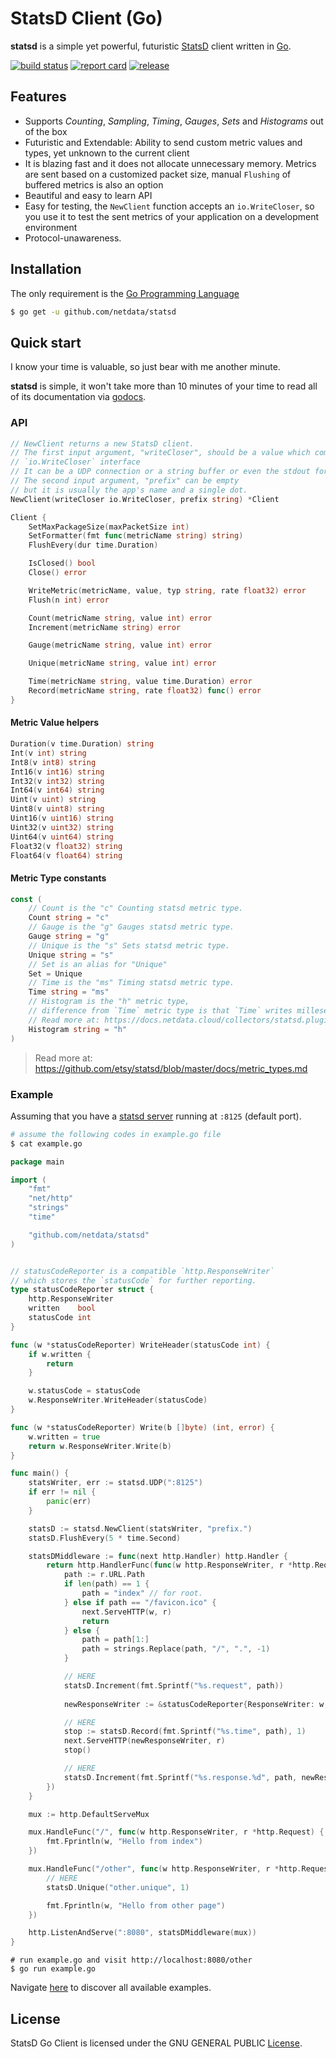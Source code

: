 # StatsD Client (Go)

**statsd** is a simple yet powerful, futuristic [StatsD](https://github.com/etsy/statsd) client written in [Go](https://golang.org).

[![build status](https://img.shields.io/travis/netdata/statsd/master.svg?style=flat-square)](https://travis-ci.org/netdata/statsd) [![report card](https://img.shields.io/badge/report%20card-a%2B-b13333.svg?style=flat-square)](http://goreportcard.com/report/netdata/statsd) [![release](https://img.shields.io/badge/release%20-0.1-0077b3.svg?style=flat-square)](https://github.com/netdata/statsd/releases) 

## Features

* Supports *Counting*, *Sampling*, *Timing*, *Gauges*, *Sets* and *Histograms* out of the box
* Futuristic and Extendable: Ability to send custom metric values and types, yet unknown to the current client
* It is blazing fast and it does not allocate unnecessary memory. Metrics are sent based on a customized packet size, manual `Flushing` of buffered metrics is also an option
* Beautiful and easy to learn API
* Easy for testing, the `NewClient` function accepts an `io.WriteCloser`, so you use it to test the sent metrics of your application on a development environment 
* Protocol-unawareness.

## Installation

The only requirement is the [Go Programming Language](https://golang.org/dl/)

```sh
$ go get -u github.com/netdata/statsd
```

## Quick start

I know your time is valuable, so just bear with me another minute.

**statsd** is simple, it won't take more than 10 minutes of your time to read all of its documentation via [godocs](https://godoc.org/github.com/netdata/statsd).

### API

```go
// NewClient returns a new StatsD client.
// The first input argument, "writeCloser", should be a value which completes the
// `io.WriteCloser` interface
// It can be a UDP connection or a string buffer or even the stdout for testing.
// The second input argument, "prefix" can be empty
// but it is usually the app's name and a single dot.
NewClient(writeCloser io.WriteCloser, prefix string) *Client
```

```go
Client {
    SetMaxPackageSize(maxPacketSize int)
    SetFormatter(fmt func(metricName string) string)
    FlushEvery(dur time.Duration)

    IsClosed() bool
    Close() error

    WriteMetric(metricName, value, typ string, rate float32) error
    Flush(n int) error

    Count(metricName string, value int) error
    Increment(metricName string) error

    Gauge(metricName string, value int) error

    Unique(metricName string, value int) error

    Time(metricName string, value time.Duration) error
    Record(metricName string, rate float32) func() error
}
```

#### Metric Value helpers

```go
Duration(v time.Duration) string
Int(v int) string
Int8(v int8) string
Int16(v int16) string
Int32(v int32) string
Int64(v int64) string
Uint(v uint) string
Uint8(v uint8) string
Uint16(v uint16) string
Uint32(v uint32) string
Uint64(v uint64) string
Float32(v float32) string
Float64(v float64) string
```

#### Metric Type constants

```go
const (
    // Count is the "c" Counting statsd metric type.
    Count string = "c"
    // Gauge is the "g" Gauges statsd metric type.
    Gauge string = "g"
    // Unique is the "s" Sets statsd metric type.
    Unique string = "s"
    // Set is an alias for "Unique"
    Set = Unique
    // Time is the "ms" Timing statsd metric type.
    Time string = "ms"
    // Histogram is the "h" metric type,
    // difference from `Time` metric type is that `Time` writes milleseconds.
    // Read more at: https://docs.netdata.cloud/collectors/statsd.plugin/
    Histogram string = "h"
)
```

> Read more at: https://github.com/etsy/statsd/blob/master/docs/metric_types.md

### Example

Assuming that you have a [statsd server](https://github.com/etsy/statsd) running at `:8125` (default port).

```sh
# assume the following codes in example.go file
$ cat example.go
```

```go
package main

import (
	"fmt"
	"net/http"
	"strings"
	"time"

	"github.com/netdata/statsd"
)


// statusCodeReporter is a compatible `http.ResponseWriter`
// which stores the `statusCode` for further reporting.
type statusCodeReporter struct {
    http.ResponseWriter
    written    bool
    statusCode int
}

func (w *statusCodeReporter) WriteHeader(statusCode int) {
    if w.written {
        return
    }

    w.statusCode = statusCode
    w.ResponseWriter.WriteHeader(statusCode)
}

func (w *statusCodeReporter) Write(b []byte) (int, error) {
    w.written = true
    return w.ResponseWriter.Write(b)
}

func main() {
    statsWriter, err := statsd.UDP(":8125")
    if err != nil {
        panic(err)
    }

    statsD := statsd.NewClient(statsWriter, "prefix.")
    statsD.FlushEvery(5 * time.Second)

    statsDMiddleware := func(next http.Handler) http.Handler {
        return http.HandlerFunc(func(w http.ResponseWriter, r *http.Request) {
            path := r.URL.Path
            if len(path) == 1 {
                path = "index" // for root.
            } else if path == "/favicon.ico" {
                next.ServeHTTP(w, r)
                return
            } else {
                path = path[1:]
                path = strings.Replace(path, "/", ".", -1)
            }

            // HERE
            statsD.Increment(fmt.Sprintf("%s.request", path))
            
            newResponseWriter := &statusCodeReporter{ResponseWriter: w, statusCode: http.StatusOK}

            // HERE
            stop := statsD.Record(fmt.Sprintf("%s.time", path), 1)
            next.ServeHTTP(newResponseWriter, r)
            stop()

            // HERE
            statsD.Increment(fmt.Sprintf("%s.response.%d", path, newResponseWriter.statusCode))
        })
    }

    mux := http.DefaultServeMux

    mux.HandleFunc("/", func(w http.ResponseWriter, r *http.Request) {
        fmt.Fprintln(w, "Hello from index")
    })

    mux.HandleFunc("/other", func(w http.ResponseWriter, r *http.Request) {
        // HERE
        statsD.Unique("other.unique", 1)

        fmt.Fprintln(w, "Hello from other page")
    })

    http.ListenAndServe(":8080", statsDMiddleware(mux))
}
```

```
# run example.go and visit http://localhost:8080/other
$ go run example.go
```

Navigate [here](_examples) to discover all available examples.

## License

StatsD Go Client is licensed under the GNU GENERAL PUBLIC [License](LICENSE).